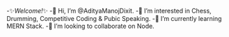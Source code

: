
-✨_Welcome!_✨ 
-👋 Hi, I’m @AdityaManojDixit.
-👀 I’m interested in Chess, Drumming, Competitive Coding & Pubic Speaking.
-🌱 I’m currently learning MERN Stack.
-💞️ I’m looking to collaborate on Node.

